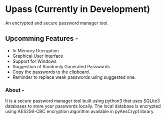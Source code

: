# Upass (Currently in Development)
An encrypted and secure password manager tool.

## Upcomming Features -
- In Memory Decryption
- Graphical User Interface
- Support for Windows
- Suggestion of Randomly Ganerated Passwords
- Copy the passwords to the clipboard.
- Reminder to replace weak passwords using suggested one.

### About -
It is a secure password manager tool built using python3 that uses SQLite3
databases to store your passwords locally. The local database is encrypted 
using AES256-CBC encryption algorithm available in pyAesCrypt library.
